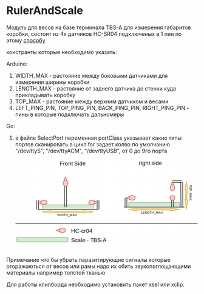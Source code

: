 # RulerAndScale
Модуль для весов на базе терминала TBS-A для измерения габаритов коробки, состоит из 4х датчиков HC-SR04 подключеных в 1 пин
по этому [способу](http://www.instructables.com/id/Hack-an-HC-SR04-to-a-3-pin-sensor/)

констранты которые необходимо указать:

Arduino:
1) WIDTH_MAX - растояние между боковыми датчиками для измерения ширины коробки
2) LENGTH_MAX - растояние от заднего датчика до стенки куда прикладывать коробку
3) TOP_MAX - растояние между верхним датчиком и весами
4) LEFT_PING_PIN, TOP_PING_PIN, BACK_PING_PIN, RIGHT_PING_PIN - пины в которые подключать дальномеры

Go: 
1) в файле SelectPort переменная portClass указывает какие типы портов сканировать а цикл for задает колво 
по умолчанию "/dev/ttyS", "/dev/ttyACM", "/dev/ttyUSB", от 0 до 9го порта
![Image alt](https://github.com/TrashPony/RulerAndScale/raw/master/image.png)

Примечание что бы убрать паразитирующие сигналы которые оторажаються от весов или рамы надо их обить 
звукопоглощающими материалы например толстой тканью

Для работы клипборда необходимо установить пакет xsel или xclip.
